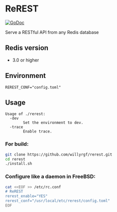 # ReREST
[![GoDoc](https://godoc.org/github.com/willyrgf/rerest?status.png)](https://godoc.org/github.com/willyrgf/rerest)

Serve a RESTful API from any Redis database

## Redis version

- 3.0 or higher

## Environment
```
REREST_CONF="config.toml"
```

## Usage
```
Usage of ./rerest:
  -dev
        Set the environment to dev.
  -trace
        Enable trace.
```

### For build:
```sh
git clone https://github.com/willyrgf/rerest.git
cd rerest
./install.sh
```

### Configure like a daemon in FreeBSD:
```sh
cat <<EOF >> /etc/rc.conf
# ReREST
rerest_enable="YES"
rerest_conf="/usr/local/etc/rerest/config.toml"
EOF
```
